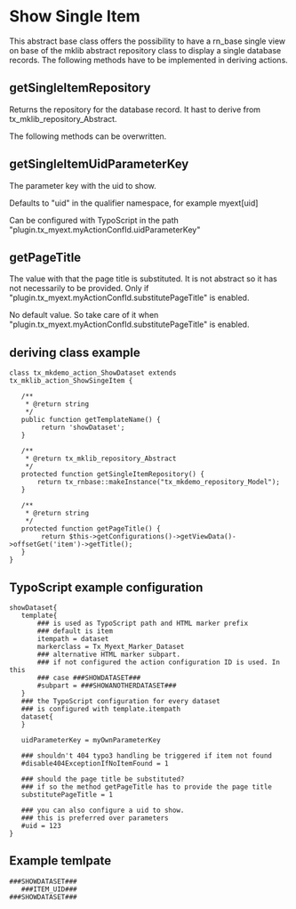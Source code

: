 Show Single Item
================

This abstract base class offers the possibility to have a rn\_base single view on base of the mklib abstract repository class to display a single database records. The following methods have to be implemented in deriving actions.

getSingleItemRepository
-----------------------

Returns the repository for the database record. It hast to derive from tx\_mklib\_repository\_Abstract.

The following methods can be overwritten.

getSingleItemUidParameterKey
----------------------------

The parameter key with the uid to show.

Defaults to "uid" in the qualifier namespace, for example myext[uid]

Can be configured with TypoScript in the path "plugin.tx\_myext.myActionConfId.uidParameterKey"

getPageTitle
------------

The value with that the page title is substituted. It is not abstract so it has not necessarily to be provided. Only if "plugin.tx\_myext.myActionConfId.substitutePageTitle" is enabled.

No default value. So take care of it when "plugin.tx\_myext.myActionConfId.substitutePageTitle" is enabled.

deriving class example
----------------------

~~~~ {.sourceCode .php}
class tx_mkdemo_action_ShowDataset extends tx_mklib_action_ShowSingeItem {

   /**
    * @return string
    */
   public function getTemplateName() {
        return 'showDataset';
   }

   /**
    * @return tx_mklib_repository_Abstract
    */
   protected function getSingleItemRepository() {
       return tx_rnbase::makeInstance("tx_mkdemo_repository_Model");
   }

   /**
    * @return string
    */
   protected function getPageTitle() {
        return $this->getConfigurations()->getViewData()->offsetGet('item')->getTitle();
   }
}
~~~~

TypoScript example configuration
--------------------------------

~~~~ {.sourceCode .ts}
showDataset{
   template{
       ### is used as TypoScript path and HTML marker prefix
       ### default is item
       itempath = dataset
       markerclass = Tx_Myext_Marker_Dataset
       ### alternative HTML marker subpart.
       ### if not configured the action configuration ID is used. In this
       ### case ###SHOWDATASET###
       #subpart = ###SHOWANOTHERDATASET###
   }
   ### the TypoScript configuration for every dataset
   ### is configured with template.itempath
   dataset{
   }

   uidParameterKey = myOwnParameterKey

   ### shouldn't 404 typo3 handling be triggered if item not found
   #disable404ExceptionIfNoItemFound = 1

   ### should the page title be substituted?
   ### if so the method getPageTitle has to provide the page title
   substitutePageTitle = 1

   ### you can also configure a uid to show.
   ### this is preferred over parameters
   #uid = 123
}
~~~~

Example temlpate
----------------

~~~~ {.sourceCode .html}
###SHOWDATASET###
   ###ITEM_UID###
###SHOWDATASET###
~~~~
